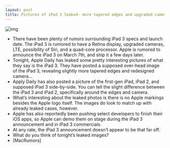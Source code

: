 ```yaml
---
layout: post
title: Pictures of iPad 3 leaked- more tapered edges and upgraded camera?
---
```

![img](http://media.idownloadblog.com/wp-content/uploads/2012/02/MN04_024.jpeg)
* There have been plenty of rumors surrounding iPad 3 specs and launch date. The iPad 3 is rumored to have a Retina display, upgraded cameras, LTE, possibility of Siri, and a quad-core processor. Apple is rumored to announce the iPad 3 on March 7th, and ship it a few days later.
* Tonight, Apple Daily has leaked some pretty interesting pictures of what they say is the iPad 3. They have posted a supposed over-head image of the iPad 3, revealing slightly more tapered edges and redesigned camera…
* Apply Daily has also posted a picture of the first-gen iPad, iPad 2, and supposed iPad 3 side-by-side. You can tell the slight difference between the iPad 3 and iPad 2, specifically around the edges and camera.
* What’s interesting about the leaked photos is there is no Apple markings besides the Apple logo itself. The images do look to match up with already leaked cases, however.
* Apple has also reportedly been pushing select developers to finish their iOS apps, so Apple can demo them on stage during the iPad 3 announcement and in iPad 3 commercials.
* At any rate, the iPad 3 announcement doesn’t appear to be that far off.
* What do you think of tonight’s leaked images?
* [MacRumors]

